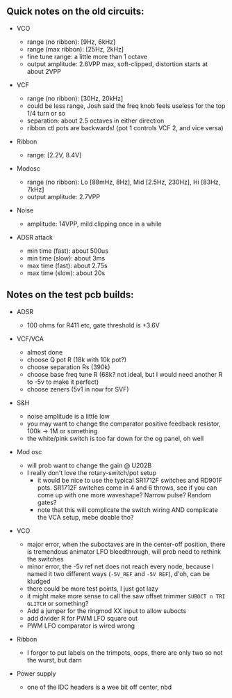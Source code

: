 
## Quick notes on the old circuits:

- VCO 
    - range (no ribbon): [9Hz, 6kHz]
    - range (max ribbon): [25Hz, 2kHz]
    - fine tune range: a little more than 1 octave
    - output amplitude: 2.6VPP max, soft-clipped, distortion starts at about 2VPP

- VCF
    - range (no ribbon): [30Hz, 20kHz]
    - could be less range, Josh said the freq knob feels useless for the top 1/4 turn or so
    - separation: about 2.5 octaves in either direction
    - ribbon ctl pots are backwards! (pot 1 controls VCF 2, and vice versa)

- Ribbon
    - range: [2.2V, 8.4V] 

- Modosc
    - range (no ribbon): Lo [88mHz, 8Hz], Mid [2.5Hz, 230Hz], Hi [83Hz, 7kHz]
    - output amplitude: 2.7VPP

- Noise
    - amplitude: 14VPP, mild clipping once in a while

- ADSR attack
    - min time (fast): about 500us
    - min time (slow): about 3ms
    - max time (fast): about 2.75s
    - max time (slow): about 20s
    
## Notes on the test pcb builds:
- ADSR
    - 100 ohms for R411 etc, gate threshold is +3.6V

- VCF/VCA
    - almost done
    - choose Q pot R (18k with 10k pot?)
    - choose separation Rs (390k)
    - choose base freq tune R (68k? not ideal, but I would need another R to -5v to make it perfect)
    - choose zeners (5v1 in now for SVF)

- S&H
    - noise amplitude is a little low
    - you may want to change the comparator positive feedback resistor, 100k -> 1M or something
    - the white/pink switch is too far down for the og panel, oh well

- Mod osc
    - will prob want to change the gain @ U202B
    - I really don't love the rotary-switch/pot setup
        - it would be nice to use the typical SR1712F switches and RD901F pots. SR1712F switches come in 4 and 6 throws, see if you can come up with one more waveshape? Narrow pulse? Random gates?
        - note that this will complicate the switch wiring AND complicate the VCA setup, mebe doable tho?

- VCO
    - major error, when the suboctaves are in the center-off position, there is tremendous animator LFO bleedthrough, will prob need to rethink the switches
    - minor error, the -5v ref net does not reach every node, because I named it two different ways (`-5V_REF` and `-5V REF`), d'oh, can be kludged
    - there could be more test points, I just got lazy
    - it might make more sense to call the saw offset trimmer `SUBOCT n TRI GLITCH` or something?
    - Add a jumper for the ringmod XX input to allow subocts
    - add divider R for PWM LFO square out
    - PWM LFO comparator is wired wrong

- Ribbon
    - I forgor to put labels on the trimpots, oops, there are only two so not the wurst, but darn

- Power supply
    - one of the IDC headers is a wee bit off center, nbd

